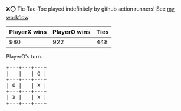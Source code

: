 :x::o: Tic-Tac-Toe played indefinitely by github action runners! See [my workflow](.github/workflows/play.yaml).

|PlayerX wins|PlayerO wins|Ties|
|-|-|-|
|980|922|448|

PlayerO's turn.

<pre>
+---+---+---+
|   |   | O |
+---+---+---+
| O |   | X |
+---+---+---+
| X |   | X |
+---+---+---+
</pre>